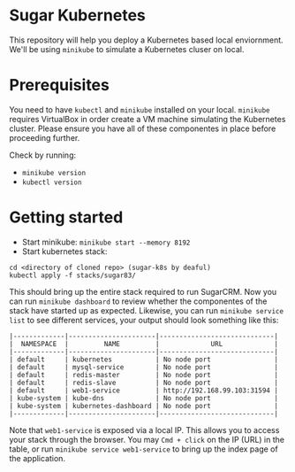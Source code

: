 # Sugar Kubernetes 
This repository will help you deploy a Kubernetes based local enviornment. We'll be using `minikube` to simulate a Kubernetes cluser on local.

# Prerequisites 
You need to have `kubectl` and `minikube` installed on your local. `minikube` requires VirtualBox in order create a VM machine simulating the Kubernetes cluster.
Please ensure you have all of these componentes in place before proceeding further. 

Check by running:
* `minikube version`
* `kubectl version`

# Getting started
* Start minikube: `minikube start --memory 8192`
* Start kubernetes stack:
```
cd <directory of cloned repo> (sugar-k8s by deaful)
kubectl apply -f stacks/sugar83/
```

This should bring up the entire stack required to run SugarCRM.
Now you can run `minikube dashboard` to review whether the componentes of the stack have started up as expected.
Likewise, you can run `minikube service list` to see different services, your output should look something like this:
```
|-------------|----------------------|-----------------------------|
|  NAMESPACE  |         NAME         |             URL             |
|-------------|----------------------|-----------------------------|
| default     | kubernetes           | No node port                |
| default     | mysql-service        | No node port                |
| default     | redis-master         | No node port                |
| default     | redis-slave          | No node port                |
| default     | web1-service         | http://192.168.99.103:31594 |
| kube-system | kube-dns             | No node port                |
| kube-system | kubernetes-dashboard | No node port                |
|-------------|----------------------|-----------------------------|
```

Note that `web1-service` is exposed via a local IP. This allows you to access your stack through the browser. You may `Cmd + click` on the IP (URL) in the table, or run `minikube service web1-service` to bring up the index page of the application. 